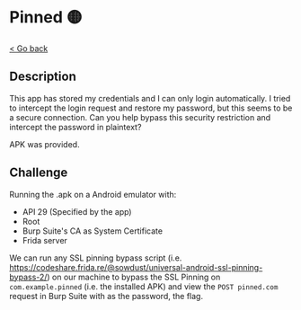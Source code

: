 # Pinned 🟡

[< Go back](../../README.md)

## Description

This app has stored my credentials and I can only login automatically. I tried to intercept the login request and restore my password, but this seems to be a secure connection. Can you help bypass this security restriction and intercept the password in plaintext?

APK was provided.

## Challenge

Running the .apk on a Android emulator with:

- API 29 (Specified by the app)
- Root
- Burp Suite's CA as System Certificate
- Frida server

We can run any SSL pinning bypass script (i.e. <https://codeshare.frida.re/@sowdust/universal-android-ssl-pinning-bypass-2/>) on our machine to bypass the SSL Pinning on `com.example.pinned` (i.e. the installed APK) and view the `POST pinned.com` request in Burp Suite with as the password, the flag.
